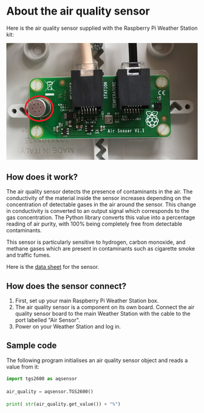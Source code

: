 # About the air quality sensor

Here is the air quality sensor supplied with the Raspberry Pi Weather Station kit:

![Air Quality Sensor](images/air_quality_sensor.png)

## How does it work?

The air quality sensor detects the presence of contaminants in the air. The conductivity of the material inside the sensor increases depending on the concentration of detectable gases in the air around the sensor. This change in conductivity is converted to an output signal which corresponds to the gas concentration. The Python library converts this value into a percentage reading of air purity, with 100% being completely free from detectable contaminants. 

This sensor is particularly sensitive to hydrogen, carbon monoxide, and methane gases which are present in contaminants such as cigarette smoke and traffic fumes.

Here is the [data sheet](http://www.figarosensor.com/products/2600pdf.pdf) for the sensor.

## How does the sensor connect?

1. First, set up your main Raspberry Pi Weather Station box.
1. The air quality sensor is a component on its own board. Connect the air quality sensor board to the main Weather Station with the cable to the port labelled "Air Sensor".
1. Power on your Weather Station and log in.


## Sample code

The following program initialises an air quality sensor object and reads a value from it:

```python
import tgs2600 as aqsensor

air_quality = aqsensor.TGS2600()

print( str(air_quality.get_value()) + "%")
```

